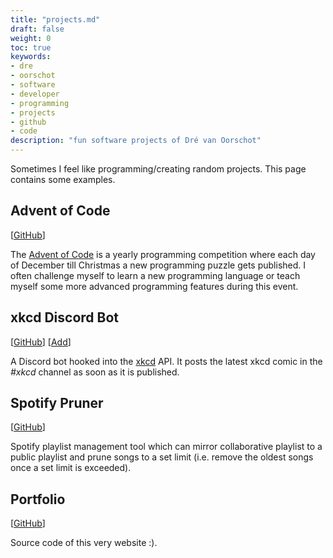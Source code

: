 ```yaml
---
title: "projects.md"
draft: false
weight: 0
toc: true
keywords:
- dre
- oorschot
- software
- developer
- programming
- projects
- github
- code
description: "fun software projects of Dré van Oorschot"
---
```


Sometimes I feel like programming/creating random projects. This page contains some examples.

## Advent of Code
[[GitHub](https://github.com/Drevanoorschot/AoC)]

The [Advent of Code](https://adventofcode.com/) is a yearly programming competition where each day of December till Christmas a new programming puzzle gets published. I often challenge myself to learn a new programming language or teach myself some more advanced programming features during this event.

## xkcd Discord Bot
[[GitHub](https://github.com/Drevanoorschot/AoC)] [[Add](https://discord.com/api/oauth2/authorize?client_id=839927624327495701&permissions=2064&scope=bot)]

A Discord bot hooked into the [xkcd](https://xkcd.com/) API. It posts the latest xkcd comic in the *#xkcd* channel as soon as it is published.

## Spotify Pruner
[[GitHub](https://github.com/Drevanoorschot/Spotify-Playlist-Pruner)]

Spotify playlist management tool which can mirror collaborative playlist to a public playlist and prune songs to a set limit (i.e. remove the oldest songs once a set limit is exceeded).

## Portfolio
[[GitHub](https://github.com/Drevanoorschot/portfolio)]

Source code of this very website :).